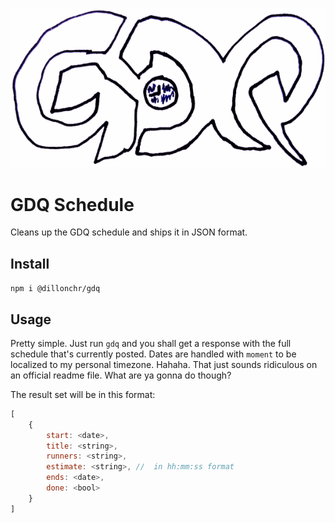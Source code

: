 ![](gdq.gif)
# GDQ Schedule
Cleans up the GDQ schedule and ships it in JSON format.

## Install
`npm i @dillonchr/gdq`

## Usage
Pretty simple. Just run `gdq` and you shall get a response with the full schedule that's currently posted. Dates are handled with `moment` to be localized to my personal timezone. Hahaha. That just sounds ridiculous on an official readme file. What are ya gonna do though?

The result set will be in this format:

```js
[
    {
        start: <date>,
        title: <string>,
        runners: <string>,
        estimate: <string>, //  in hh:mm:ss format
        ends: <date>,
        done: <bool>
    }
]
```